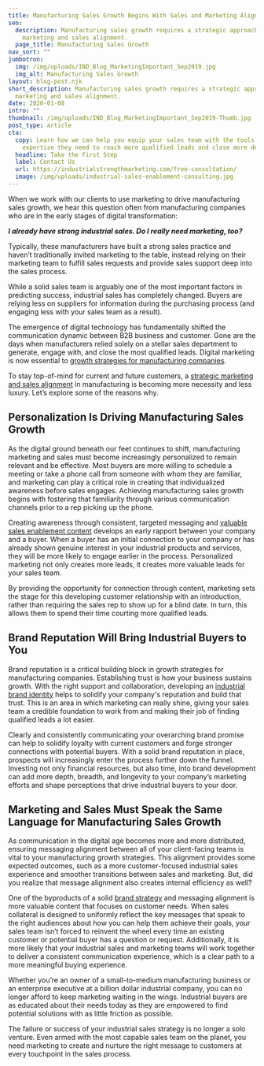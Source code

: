 ```yaml
---
title: Manufacturing Sales Growth Begins With Sales and Marketing Alignment
seo:
  description: Manufacturing sales growth requires a strategic approach to
    marketing and sales alignment.
  page_title: Manufacturing Sales Growth
nav_sort: ""
jumbotron:
  img: /img/uploads/IND_Blog_MarketingImportant_Sep2019.jpg
  img_alt: Manufacturing Sales Growth
layout: blog-post.njk
short_description: Manufacturing sales growth requires a strategic approach to
  marketing and sales alignment.
date: 2020-01-08
intro: ""
thumbnail: /img/uploads/IND_Blog_MarketingImportant_Sep2019-Thumb.jpg
post_type: article
cta:
  copy: Learn how we can help you equip your sales team with the tools and
    expertise they need to reach more qualified leads and close more deals.
  headline: Take the First Step
  label: Contact Us
  url: https://industrialstrengthmarketing.com/free-consultation/
  image: /img/uploads/industrial-sales-enablement-consulting.jpg
---
```

When we work with our clients to use marketing to drive manufacturing sales growth, we hear this question often from manufacturing companies who are in the early stages of digital transformation:

***I already have strong industrial sales. Do I really need marketing, too?***

Typically, these manufacturers have built a strong sales practice and haven’t traditionally invited marketing to the table, instead relying on their marketing team to fulfill sales requests and provide sales support deep into the sales process.

While a solid sales team is arguably one of the most important factors in predicting success, industrial sales has completely changed. Buyers are relying less on suppliers for information during the purchasing process (and engaging less with your sales team as a result).

The emergence of digital technology has fundamentally shifted the communication dynamic between B2B business and customer. Gone are the days when manufacturers relied solely on a stellar sales department to generate, engage with, and close the most qualified leads. Digital marketing is now essential to [growth strategies for manufacturing companies](https://industrialmarketer.com/how-digital-marketing-changing-manufacturing-industry/).

To stay top-of-mind for current and future customers, a [strategic marketing and sales alignment](/insights/articles/making-department-alignment-a-priority-with-industrial-founder-and-ceo-james-soto/) in manufacturing is becoming more necessity and less luxury. Let’s explore some of the reasons why.

## Personalization Is Driving Manufacturing Sales Growth

As the digital ground beneath our feet continues to shift, manufacturing marketing and sales must become increasingly personalized to remain relevant and be effective. Most buyers are more willing to schedule a meeting or take a phone call from someone with whom they are familiar, and marketing can play a critical role in creating that individualized awareness before sales engages. Achieving manufacturing sales growth begins with fostering that familiarity through various communication channels prior to a rep picking up the phone.

Creating awareness through consistent, targeted messaging and [valuable sales enablement content](https://industrialstrengthmarketing.com/services/sales-enablement/) develops an early rapport between your company and a buyer. When a buyer has an initial connection to your company or has already shown genuine interest in your industrial products and services, they will be more likely to engage earlier in the process. Personalized marketing not only creates more leads, it creates more valuable leads for your sales team.

By providing the opportunity for connection through content, marketing sets the stage for this developing customer relationship with an introduction, rather than requiring the sales rep to show up for a blind date. In turn, this allows them to spend their time courting more qualified leads.

## Brand Reputation Will Bring Industrial Buyers to You

Brand reputation is a critical building block in growth strategies for manufacturing companies. Establishing trust is how your business sustains growth. With the right support and collaboration, developing an [industrial brand identity](https://www.buzzsprout.com/1056112/8008770-industrial-branding-begins-with-consistency) helps to solidify your company's reputation and build that trust. This is an area in which marketing can really shine, giving your sales team a credible foundation to work from and making their job of finding qualified leads a lot easier.

Clearly and consistently communicating your overarching brand promise can help to solidify loyalty with current customers and forge stronger connections with potential buyers. With a solid brand reputation in place, prospects will increasingly enter the process further down the funnel. Investing not only financial resources, but also time, into brand development can add more depth, breadth, and longevity to your company’s marketing efforts and shape perceptions that drive industrial buyers to your door.

## Marketing and Sales Must Speak the Same Language for Manufacturing Sales Growth

As communication in the digital age becomes more and more distributed, ensuring messaging alignment between all of your client-facing teams is vital to your manufacturing growth strategies. This alignment provides some expected outcomes, such as a more customer-focused industrial sales experience and smoother transitions between sales and marketing. But, did you realize that message alignment also creates internal efficiency as well?

One of the byproducts of a solid [brand strategy](https://industrialstrengthmarketing.com/services/brand-strategy/) and messaging alignment is more valuable content that focuses on customer needs. When sales collateral is designed to uniformly reflect the key messages that speak to the right audiences about how you can help them achieve their goals, your sales team isn’t forced to reinvent the wheel every time an existing customer or potential buyer has a question or request. Additionally, it is more likely that your industrial sales and marketing teams will work together to deliver a consistent communication experience, which is a clear path to a more meaningful buying experience.

Whether you’re an owner of a small-to-medium manufacturing business or an enterprise executive at a billion dollar industrial company, you can no longer afford to keep marketing waiting in the wings. Industrial buyers are as educated about their needs today as they are empowered to find potential solutions with as little friction as possible.

The failure or success of your industrial sales strategy is no longer a solo venture. Even armed with the most capable sales team on the planet, you need marketing to create and nurture the right message to customers at every touchpoint in the sales process.